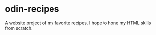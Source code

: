 # odin-recipes
A website project of my favorite recipes. I hope to hone my HTML skills from scratch.